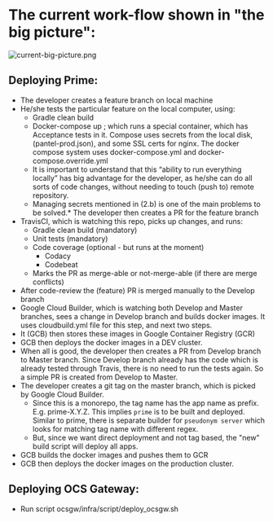 # The current work-flow shown in "the big picture":

![current-big-picture.png](current-big-picture.png)

## Deploying Prime:
* The developer creates a feature branch on local machine
* He/she tests the particular feature on the local computer, using:
  * Gradle clean build
  * Docker-compose up ; which runs a special container, which has Acceptance tests in it. Compose uses secrets from the local disk, (pantel-prod.json), and some SSL certs for nginx. The docker compose system uses docker-compose.yml and docker-compose.override.yml
  * It is important to understand that this “ability to run everything locally” has big advantage for the developer, as he/she can do all sorts of code changes, without needing to touch (push to) remote repository. 
  * Managing secrets mentioned in (2.b) is one of the main problems to be solved.* The developer then creates a PR for the feature branch
* TravisCI, which is watching this repo, picks up changes, and runs:
  * Gradle clean build (mandatory)
  * Unit tests (mandatory)
  * Code coverage (optional - but runs at the moment)
    * Codacy
    * Codebeat
  * Marks the PR as merge-able or not-merge-able (if there are merge conflicts)
* After code-review the (feature) PR is merged manually to the Develop branch
* Google Cloud Builder, which is watching both Develop and Master branches, sees a change in Develop branch and builds docker images. It uses cloudbuild.yml file for this step, and next two steps.
* It (GCB) then stores these images in Google Container Registry (GCR)
* GCB then deploys the docker images in a DEV cluster.
* When all is good, the developer then creates a PR from Develop branch to Master branch. Since Develop branch already has the code which is already tested through Travis, there is no need to run the tests again. So a simple PR is created from Develop to Master.
* The developer creates a git tag on the master branch, which is picked by Google Cloud Builder.
  * Since this is a monorepo, the tag name has the app name as prefix. E.g. prime-X.Y.Z. This implies `prime` is to be built and deployed. Similar to prime, there is separate builder for `pseudonym server` which looks for matching tag name with different regex.
  * But, since we want direct deployment and not tag based, the "new" build script will deploy all apps.
* GCB builds the docker images and pushes them to GCR
* GCB then deploys the docker images on the production cluster.

## Deploying OCS Gateway:
* Run script ocsgw/infra/script/deploy_ocsgw.sh
